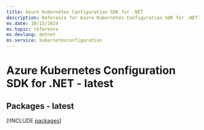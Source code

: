 ```yaml
---
title: Azure Kubernetes Configuration SDK for .NET
description: Reference for Azure Kubernetes Configuration SDK for .NET
ms.date: 10/15/2024
ms.topic: reference
ms.devlang: dotnet
ms.service: kubernetesconfiguration
---
```

# Azure Kubernetes Configuration SDK for .NET - latest
## Packages - latest
[!INCLUDE [packages](kubernetes-configuration-index.md)]